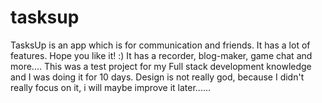 # tasksup
TasksUp is an app which is for communication and friends. It has a lot of features. Hope you like it! :)
It has a recorder, blog-maker, game chat and more....
This was a test project for my Full stack development knowledge and I was doing it for 10 days.
Design is not really god, because I didn't really focus on it, i will maybe improve it later......
